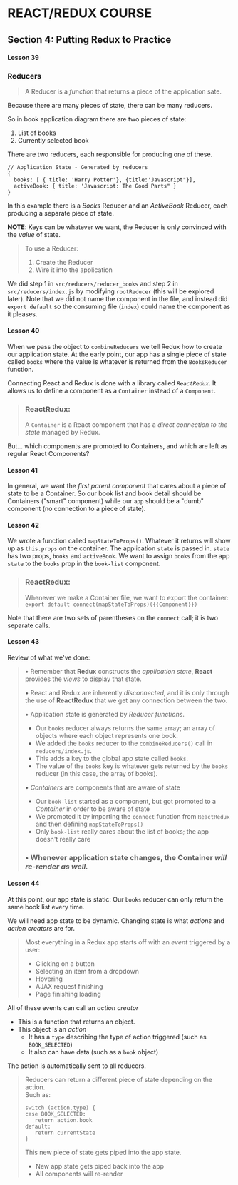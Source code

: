 # REACT/REDUX COURSE

## Section 4: Putting Redux to Practice

#### Lesson 39

### Reducers

> A Reducer is a _function_ that returns a piece of the application sate.

Because there are many pieces of state, there can be many reducers.

So in book application diagram there are two pieces of state:

1. List of books
2. Currently selected book

There are two reducers, each responsible for producing one of these.

```
// Application State - Generated by reducers
{
  books: [ { title: 'Harry Potter'}, {title:'Javascript"}],  
  activeBook: { title: 'Javascript: The Good Parts" }
}
```
In this example there is a _Books_ Reducer and an _ActiveBook_ Reducer, each producing a separate piece of state.

**NOTE**: Keys can be whatever we want, the Reducer is only convinced with the _value_ of state.

>To use a Reducer:
>1. Create the Reducer
>2. Wire it into the application

We did step 1 in `src/reducers/reducer_books` and step 2 in `src/reducers/index.js` by modifying `rootReducer` (this will be explored later). Note that we did not name the component in the file, and instead did `export default` so the consuming file (`index`) could name the component as it pleases.

#### Lesson 40

When we pass the object to `combineReducers` we tell Redux how to create our application state. At the early point, our app has a single piece of state called `books` where the value is whatever is returned from the `BooksReducer` function.

Connecting React and Redux is done with a library called _`ReactRedux`_. It allows us to define a component as a `Container` instead of a `Component`. 

> ### ReactRedux:
> A `Container` is a React component that has a _direct connection to the state_ managed by Redux.

But... which components are promoted to Containers, and which are left as regular React Components?

#### Lesson 41

In general, we want the _first parent component_ that cares about a piece of state to be a Container. So our book list and book detail should be Containers ("smart" component) while our `app` should be a "dumb" component (no connection to a piece of state).

#### Lesson 42

We wrote a function called `mapStateToProps()`. Whatever it returns will show up as `this.props` on the container. The application `state` is passed in. `state` has two props, `books` and `activeBook`. We want to assign `books` from the app `state` to the `books` prop in the `book-list` component.

> ### ReactRedux:
> Whenever we make a Container file, we want to export the container:  
> `export default connect(mapStateToProps)({{Component}})`

Note that there are two sets of parentheses on the `connect` call; it is two separate calls.

#### Lesson 43

Review of what we've done:

>&bullet; Remember that __Redux__ constructs the _application state_, __React__ provides the _views_ to display that state. 
>
>&bullet; React and Redux are inherently _disconnected_, and it is only through the use of __ReactRedux__ that we get any connection between the two.
>
>&bullet; Application state is generated by _Reducer functions_. 
> - Our `books` reducer always returns the same array; an array of objects where each object represents one book.
> - We added the `books` reducer to the `combineReducers()` call in `reducers/index.js`. 
> - This adds a key to the global app state called `books`.
> - The value of the `books` key is whatever gets returned by the `books` reducer (in this case, the array of books).
>
>&bullet; _Containers_ are components that are aware of state
> - Our `book-list` started as a component, but got promoted to a _Container_ in order to be aware of state
> - We promoted it by importing the `connect` function from `ReactRedux` and then defining `mapStateToProps()` 
> - Only `book-list` really cares about the list of books; the app doesn't really care
>
>### &bullet; Whenever application state changes, the Container _will re-render as well._

#### Lesson 44

At this point, our app state is static: Our `books` reducer can only return the same book list every time.

We will need app state to be dynamic. Changing state is what _actions_ and _action creators_ are for.

> Most everything in a Redux app starts off with an _event_ triggered by a user:
>- Clicking on a button
>- Selecting an item from a dropdown
>- Hovering
>- AJAX request finishing
>- Page finishing loading  

All of these events can call an _action creator_
- This is a function that returns an object.
- This object is an _action_ 
  - It has a `type` describing the type of action triggered (such as `BOOK_SELECTED`)
  - It also can have data (such as a `book` object)

The action is automatically sent to all reducers.

>Reducers can return a different piece of state depending on the action.  
>Such as:
>```
>switch (action.type) {
> case BOOK_SELECTED:
>    return action.book
> default:
>    return currentState
>}
>``` 
>This new piece of state gets piped into the app state.
>- New app state gets piped back into the app
>- All components will re-render
